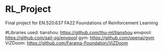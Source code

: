 # RL_Project
Final project for EN.520.637 FA22 Foundations of Reinforcement Learning

#Libraries used:
tianshou: https://github.com/thu-ml/tianshou 
envpool: https://github.com/sail-sg/envpool
gym: https://github.com/openai/gym
ViZDoom: https://github.com/Farama-Foundation/ViZDoom
